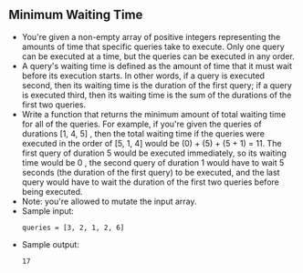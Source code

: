 ## Minimum Waiting Time

- You're given a non-empty array of positive integers representing the amounts of time that specific queries take to execute. Only one query can be executed at a time, but the queries can be executed in any order.
- A query's waiting time is defined as the amount of time that it must wait before its execution starts. In other words, if a query is executed second, then its waiting time is the duration of the first query; if a query is executed third, then its waiting time is the sum of the durations of the  first two queries.
- Write a function that returns the minimum amount of total waiting time for all of the queries. For example, if you're given the queries of durations [1, 4, 5] , then the total waiting time if the queries were executed in the order of [5, 1, 4] would be (0) + (5) + (5 + 1) = 11. The first query of duration 5 would be executed immediately, so its waiting time would be 0 , the second query of duration 1 would have to wait 5 seconds (the duration of the first query) to be executed, and the last query would have to wait the duration of the  first two queries before being executed.
- Note: you're allowed to mutate the input array.
- Sample input:
    ~~~
    queries = [3, 2, 1, 2, 6]
    ~~~
- Sample output:
    ~~~
    17
    ~~~